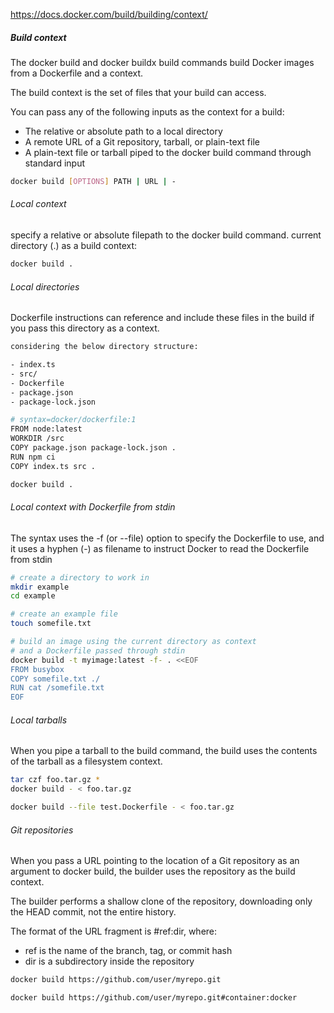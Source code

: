 https://docs.docker.com/build/building/context/

##### Build context

The docker build and docker buildx build commands build Docker images from a Dockerfile and a context.

The build context is the set of files that your build can access.

You can pass any of the following inputs as the context for a build:

- The relative or absolute path to a local directory
- A remote URL of a Git repository, tarball, or plain-text file
- A plain-text file or tarball piped to the docker build command through standard input

``````sh
docker build [OPTIONS] PATH | URL | -            

``````

###### Local context
specify a relative or absolute filepath to the docker build command. current directory (.) as a build context:

``````sh
docker build .                   

``````
###### Local directories
Dockerfile instructions can reference and include these files in the build if you pass this directory as a context.

``````sh
considering the below directory structure:

- index.ts 
- src/
- Dockerfile
- package.json
- package-lock.json
``````
``````sh
# syntax=docker/dockerfile:1
FROM node:latest
WORKDIR /src
COPY package.json package-lock.json .
RUN npm ci
COPY index.ts src .

docker build .
``````

###### Local context with Dockerfile from stdin

The syntax uses the -f (or --file) option to specify the Dockerfile to use, and it uses a hyphen (-) as filename to instruct Docker to read the Dockerfile from stdin

``````sh
# create a directory to work in
mkdir example
cd example

# create an example file
touch somefile.txt

# build an image using the current directory as context
# and a Dockerfile passed through stdin
docker build -t myimage:latest -f- . <<EOF
FROM busybox
COPY somefile.txt ./
RUN cat /somefile.txt
EOF    

``````
###### Local tarballs
When you pipe a tarball to the build command, the build uses the contents of the tarball as a filesystem context.

``````sh
tar czf foo.tar.gz *
docker build - < foo.tar.gz

docker build --file test.Dockerfile - < foo.tar.gz
``````

###### Git repositories
When you pass a URL pointing to the location of a Git repository as an argument to docker build, the builder uses the repository as the build context.

The builder performs a shallow clone of the repository, downloading only the HEAD commit, not the entire history.

The format of the URL fragment is #ref:dir, where:

- ref is the name of the branch, tag, or commit hash
- dir is a subdirectory inside the repository
``````sh
docker build https://github.com/user/myrepo.git

docker build https://github.com/user/myrepo.git#container:docker

``````
